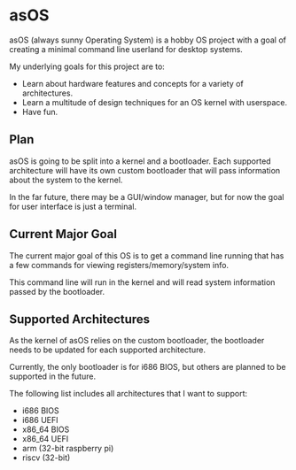 # asOS

asOS (always sunny Operating System) is a hobby OS project with a goal of creating a minimal command line userland for desktop systems.

My underlying goals for this project are to:
* Learn about hardware features and concepts for a variety of architectures.
* Learn a multitude of design techniques for an OS kernel with userspace.
* Have fun.

## Plan

asOS is going to be split into a kernel and a bootloader. Each supported architecture will have its own custom bootloader that will pass information about the system to the kernel. 

In the far future, there may be a GUI/window manager, but for now the goal for user interface is just a terminal. 

## Current Major Goal

The current major goal of this OS is to get a command line running that has a few commands for viewing registers/memory/system info.

This command line will run in the kernel and will read system information passed by the bootloader.

## Supported Architectures

As the kernel of asOS relies on the custom bootloader, the bootloader needs to be updated for each supported architecture. 

Currently, the only bootloader is for i686 BIOS, but others are planned to be supported in the future. 

The following list includes all architectures that I want to support:
* i686 BIOS
* i686 UEFI
* x86_64 BIOS
* x86_64 UEFI
* arm (32-bit raspberry pi)
* riscv (32-bit)
